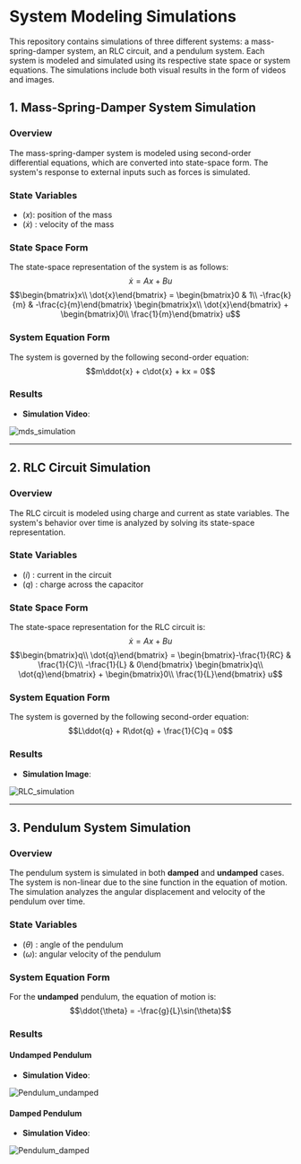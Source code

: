 # System Modeling Simulations

This repository contains simulations of three different systems: a mass-spring-damper system, an RLC circuit, and a pendulum system. Each system is modeled and simulated using its respective state space or system equations. The simulations include both visual results in the form of videos and images.

## 1. Mass-Spring-Damper System Simulation

### Overview

The mass-spring-damper system is modeled using second-order differential equations, which are converted into state-space form. The system's response to external inputs such as forces is simulated.

### State Variables
- $(x)$: position of the mass
- $(\dot{x})$ : velocity of the mass

### State Space Form
The state-space representation of the system is as follows:
$$\dot{x} = Ax + Bu$$
$$\begin{bmatrix}x\\ \dot{x}\end{bmatrix} = \begin{bmatrix}0 & 1\\ -\frac{k}{m} & -\frac{c}{m}\end{bmatrix} \begin{bmatrix}x\\ \dot{x}\end{bmatrix} + \begin{bmatrix}0\\ \frac{1}{m}\end{bmatrix} u$$

### System Equation Form
The system is governed by the following second-order equation:
$$m\ddot{x} + c\dot{x} + kx = 0$$

### Results
- **Simulation Video**: 

![mds_simulation](https://github.com/user-attachments/assets/1a83a3ff-e73e-42c0-a350-51a0583c6340)

---

## 2. RLC Circuit Simulation

### Overview
The RLC circuit is modeled using charge and current as state variables. The system's behavior over time is analyzed by solving its state-space representation.

### State Variables
- $(i)$ : current in the circuit
- $(q)$ : charge across the capacitor

### State Space Form
The state-space representation for the RLC circuit is:
$$\dot{x} = Ax + Bu$$
$$\begin{bmatrix}q\\ \dot{q}\end{bmatrix} = \begin{bmatrix}-\frac{1}{RC} & \frac{1}{C}\\ -\frac{1}{L} & 0\end{bmatrix} \begin{bmatrix}q\\ \dot{q}\end{bmatrix} + \begin{bmatrix}0\\ \frac{1}{L}\end{bmatrix} u$$

### System Equation Form
The system is governed by the following second-order equation:
$$L\ddot{q} + R\dot{q} + \frac{1}{C}q = 0$$

### Results
- **Simulation Image**: 

![RLC_simulation](https://github.com/user-attachments/assets/70a49feb-0250-49fe-97b4-81b8e18cfd14)

---

## 3. Pendulum System Simulation

### Overview
The pendulum system is simulated in both **damped** and **undamped** cases. The system is non-linear due to the sine function in the equation of motion. The simulation analyzes the angular displacement and velocity of the pendulum over time.

### State Variables
- $(\theta)$ : angle of the pendulum
- $(\omega)$: angular velocity of the pendulum

### System Equation Form
For the **undamped** pendulum, the equation of motion is:
$$\ddot{\theta} = -\frac{g}{L}\sin(\theta)$$
### Results

#### Undamped Pendulum
- **Simulation Video**: 

![Pendulum_undamped](https://github.com/user-attachments/assets/11788a4e-dcac-4228-93d7-072b8518ad23)

#### Damped Pendulum
- **Simulation Video**: 

![Pendulum_damped](https://github.com/user-attachments/assets/abba575c-8422-4c6e-be52-25a9bee3bf84)




